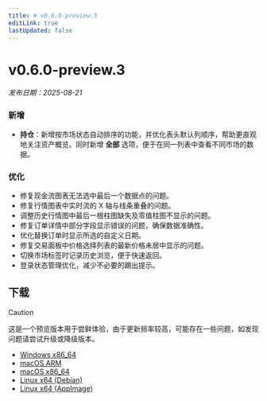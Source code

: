 ```yaml
---
title: # v0.6.0-preview.3
editLink: true
lastUpdated: false
---
```


# v0.6.0-preview.3 <Badge type="warning" text="preview" />

_发布日期：2025-08-21_

### 新增

- **持仓**：新增按市场状态自动排序的功能，并优化表头默认列顺序，帮助更直观地关注资产概览。同时新增 **全部** 选项，便于在同一列表中查看不同市场的数据。

### 优化

- 修复现金流图表无法选中最后一个数据点的问题。
- 修复行情图表中实时流的 X 轴与线条重叠的问题。
- 调整历史行情图中最后一根柱图缺失及零值柱图不显示的问题。
- 修复订单详情中部分字段显示错误的问题，确保数据准确性。
- 优化替换订单时显示所选的自定义日期。
- 修复交易面板中价格选择列表的最新价格未居中显示的问题。
- 切换市场标签时记录历史浏览，便于快速返回。
- 登录状态管理优化，减少不必要的踢出提示。

## 下载

> [!CAUTION]
> 这是一个预览版本用于尝鲜体验，由于更新频率较高，可能存在一些问题，如发现问题请尝试升级或降级版本。

- [Windows x86_64](https://assets.lbkrs.com/github/release/longbridge-desktop/preview/longbridge-v0.6.0-preview.3-windows-x86_64.exe)
- [macOS ARM](https://assets.lbkrs.com/github/release/longbridge-desktop/preview/longbridge-v0.6.0-preview.3-macos-aarch64.dmg)
- [macOS x86_64](https://assets.lbkrs.com/github/release/longbridge-desktop/preview/longbridge-v0.6.0-preview.3-macos-x86_64.dmg)
- [Linux x64 (Debian)](https://assets.lbkrs.com/github/release/longbridge-desktop/preview/longbridge-v0.6.0-preview.3-linux-x86_64.deb)
- [Linux x64 (AppImage)](https://assets.lbkrs.com/github/release/longbridge-desktop/preview/longbridge-v0.6.0-preview.3-linux-x86_64.AppImage)
